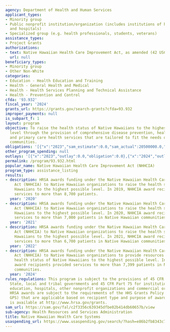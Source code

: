 ```yaml
---
agency: Department of Health and Human Services
applicant_types:
- Minority group
- Public nonprofit institution/organization (includes institutions of higher education
  and hospitals)
- Specialized group (e.g. health professionals, students, veterans)
assistance_types:
- Project Grants
authorizations:
- text: Native Hawaiian Health Care Improvement Act, as amended (42 USC §11701-11714).
  url: null
beneficiary_types:
- Minority group
- Other Non-White
categories:
- Education - Health Education and Training
- Health - General Health and Medical
- Health - Health Services Planning and Technical Assistance
- Health - Prevention and Control
cfda: '93.932'
fiscal_year: '2024'
grants_url: https://grants.gov/search-grants?cfda=93.932
improper_payments: null
is_subpart_f: 1
layout: program
objective: To raise the health status of Native Hawaiians to the highest possible
  level through the provision of comprehensive disease prevention, health promotion,
  and primary care health services that are tailored to fit the needs of Native Hawaiian
  communities.
obligations: '[{"x":"2023","sam_estimate":0.0,"sam_actual":20500000.0,"usa_spending_actual":25000000.0},{"x":"2024","sam_estimate":0.0,"sam_actual":24800000.0,"usa_spending_actual":25000000.0},{"x":"2025","sam_estimate":0.0,"sam_actual":24800000.0,"usa_spending_actual":0.0}]'
other_program_spending: null
outlays: '[{"x":"2023","outlay":0.0,"obligation":0.0},{"x":"2024","outlay":0.0,"obligation":0.0},{"x":"2025","outlay":0.0,"obligation":0.0}]'
permalink: /program/93.932.html
popular_name: Native Hawaiian Health Care Improvement Act (NHHCIA)
program_type: assistance_listing
results:
- description: HRSA awards funding under the Native Hawaiian Health Care Improvement
    Act (NHHCIA) to Native Hawaiian organizations to raise the health status of Native
    Hawaiians to the highest possible level. In 2019, NHHCIA award recipients provided
    services to more than 8,700 patients.
  year: '2020'
- description: HRSA awards funding under the Native Hawaiian Health Care Improvement
    Act (NHHCIA) to Native Hawaiian organizations to raise the health status of Native
    Hawaiians to the highest possible level. In 2020, NHHCIA award recipients provided
    services to more than 7,000 patients in Native Hawaiian communities.
  year: '2021'
- description: HRSA awards funding under the Native Hawaiian Health Care Improvement
    Act (NHHCIA) to Native Hawaiian organizations to raise the health status of Native
    Hawaiians to the highest possible level. In 2021, NHHCIA award recipients provided
    services to more than 6,700 patients in Native Hawaiian communities
  year: '2022'
- description: HRSA awards funding under the Native Hawaiian Health Care Improvement
    Act (NHHCIA) to Native Hawaiian organizations to provide resources to raise the
    health status of Native Hawaiians to the highest possible level. In 2024, NHHCIA
    award recipients provided services to more than 7,399 patients in Native Hawaiian
    communities.
  year: '2024'
rules_regulations: This program is subject to the provisions of 45 CFR Part 92 for
  State, local and tribal governments and 45 CFR Part 75 for institutions of higher
  education, hospitals, other nonprofit organizations and commercial organizations.
  HRSA awards are subject to the requirements of the HHS Grants Policy Statement (HHS
  GPS) that are applicable based on recipient type and purpose of award. The HHS GPS
  is available at http://www.hrsa.gov/grants.
sam_url: https://sam.gov/fal/c2f3356c639345dfbe02b414db60657b/view
sub-agency: Health Resources and Services Administration
title: Native Hawaiian Health Care Systems
usaspending_url: https://www.usaspending.gov/search/?hash=e86b2fb8343c72656bae548eeff08a8b
---
```

